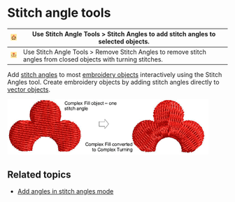 # Stitch angle tools

| ![StitchAngles.png](assets/StitchAngles.png)             | Use Stitch Angle Tools > Stitch Angles to add stitch angles to selected objects.                                 |
| -------------------------------------------------------- | ---------------------------------------------------------------------------------------------------------------- |
| ![RemoveStitchAngles.png](assets/RemoveStitchAngles.png) | Use Stitch Angle Tools > Remove Stitch Angles to remove stitch angles from closed objects with turning stitches. |

Add [stitch angles](../../glossary/glossary) to most [embroidery objects](../../glossary/glossary#embroidery-objects) interactively using the Stitch Angles tool. Create embroidery objects by adding stitch angles directly to [vector objects](../../glossary/glossary).

![summary_-_edit00068.png](assets/summary_-_edit00068.png)

## Related topics

- [Add angles in stitch angles mode](../../Quality/quality/Add_angles_in_stitch_angles_mode)
